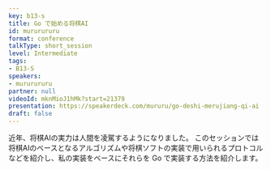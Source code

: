```yaml
---
key: b13-s
title: Go で始める将棋AI
id: mururururu
format: conference
talkType: short_session
level: Intermediate
tags:
- B13-S
speakers:
- mururururu
partner: null
videoId: mknMioJ1hMk?start=21379
presentation: https://speakerdeck.com/mururu/go-deshi-merujiang-qi-ai
draft: false
---
```

近年、将棋AIの実力は人間を凌駕するようになりました。
このセッションでは将棋AIのベースとなるアルゴリズムや将棋ソフトの実装で用いられるプロトコルなどを紹介し、私の実装をベースにそれらを Go で実装する方法を紹介します。